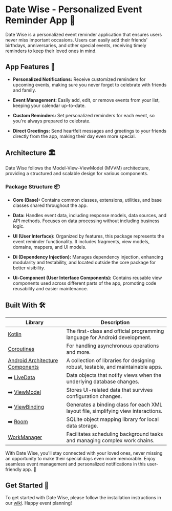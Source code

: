 # Date Wise - Personalized Event Reminder App 📅

Date Wise is a personalized event reminder application that ensures users never miss important occasions. Users can easily add their friends' birthdays, anniversaries, and other special events, receiving timely reminders to keep their loved ones in mind.

## App Features 🚀

- **Personalized Notifications:** Receive customized reminders for upcoming events, making sure you never forget to celebrate with friends and family.

- **Event Management:** Easily add, edit, or remove events from your list, keeping your calendar up-to-date.

- **Custom Reminders:** Set personalized reminders for each event, so you're always prepared to celebrate.

- **Direct Greetings:** Send heartfelt messages and greetings to your friends directly from the app, making their day even more special.

## Architecture 🏛️

Date Wise follows the Model-View-ViewModel (MVVM) architecture, providing a structured and scalable design for various components.

### Package Structure 📦

- **Core (Base):** Contains common classes, extensions, utilities, and base classes shared throughout the app.

- **Data:** Handles event data, including response models, data sources, and API methods. Focuses on data processing without including business logic.

- **UI (User Interface):** Organized by features, this package represents the event reminder functionality. It includes fragments, view models, domains, mappers, and UI models.

- **Di (Dependency Injection):** Manages dependency injection, enhancing modularity and testability, and located outside the core package for better visibility.

- **Ui-Component (User Interface Components):** Contains reusable view components used across different parts of the app, promoting code reusability and easier maintenance.

## Built With 🛠️

| Library             | Description                                                        |
| ----------------- | ------------------------------------------------------------------ |
| [Kotlin](https://kotlinlang.org/) | The first-class and official programming language for Android development. |
| [Coroutines](https://developer.android.com/kotlin/coroutines) | For handling asynchronous operations and more. |
| [Android Architecture Components](https://developer.android.com/topic/libraries/architecture) | A collection of libraries for designing robust, testable, and maintainable apps. |
| ➡️ [LiveData](https://developer.android.com/topic/libraries/architecture/livedata) | Data objects that notify views when the underlying database changes.
| ➡️ [ViewModel](https://developer.android.com/topic/libraries/architecture/viewmodel)| Stores UI-related data that survives configuration changes.
| ➡️ [ViewBinding](https://developer.android.com/topic/libraries/view-binding) | Generates a binding class for each XML layout file, simplifying view interactions.
| ➡️ [Room](https://developer.android.com/training/data-storage/room) | SQLite object mapping library for local data storage.
| [WorkManager](https://developer.android.com/topic/libraries/architecture/workmanager) | Facilitates scheduling background tasks and managing complex work chains.

With Date Wise, you'll stay connected with your loved ones, never missing an opportunity to make their special days even more memorable. Enjoy seamless event management and personalized notifications in this user-friendly app. 🎉

## Get Started 🚀

To get started with Date Wise, please follow the installation instructions in our [wiki](link-to-wiki). Happy event planning!

 


